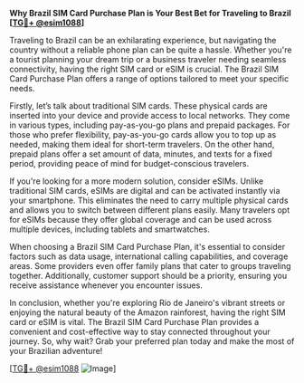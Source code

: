 **Why Brazil SIM Card Purchase Plan is Your Best Bet for Traveling to Brazil [[TG💪+ @esim1088](https://t.me/s/esim1088)]**

Traveling to Brazil can be an exhilarating experience, but navigating the country without a reliable phone plan can be quite a hassle. Whether you're a tourist planning your dream trip or a business traveler needing seamless connectivity, having the right SIM card or eSIM is crucial. The Brazil SIM Card Purchase Plan offers a range of options tailored to meet your specific needs.

Firstly, let’s talk about traditional SIM cards. These physical cards are inserted into your device and provide access to local networks. They come in various types, including pay-as-you-go plans and prepaid packages. For those who prefer flexibility, pay-as-you-go cards allow you to top up as needed, making them ideal for short-term travelers. On the other hand, prepaid plans offer a set amount of data, minutes, and texts for a fixed period, providing peace of mind for budget-conscious travelers.

If you're looking for a more modern solution, consider eSIMs. Unlike traditional SIM cards, eSIMs are digital and can be activated instantly via your smartphone. This eliminates the need to carry multiple physical cards and allows you to switch between different plans easily. Many travelers opt for eSIMs because they offer global coverage and can be used across multiple devices, including tablets and smartwatches.

When choosing a Brazil SIM Card Purchase Plan, it's essential to consider factors such as data usage, international calling capabilities, and coverage areas. Some providers even offer family plans that cater to groups traveling together. Additionally, customer support should be a priority, ensuring you receive assistance whenever you encounter issues.

In conclusion, whether you're exploring Rio de Janeiro's vibrant streets or enjoying the natural beauty of the Amazon rainforest, having the right SIM card or eSIM is vital. The Brazil SIM Card Purchase Plan provides a convenient and cost-effective way to stay connected throughout your journey. So, why wait? Grab your preferred plan today and make the most of your Brazilian adventure!

[[TG💪+ @esim1088](https://t.me/s/esim1088) ![Image](https://i.postimg.cc/Y0z9fWf4/image.png)]